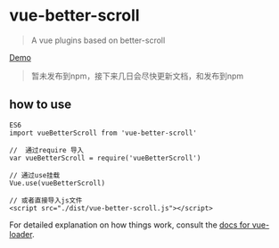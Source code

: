 # vue-better-scroll

> A vue plugins based on better-scroll

[Demo](https://huangjincq.github.io/vue-better-scroll/)

> 暂未发布到npm，接下来几日会尽快更新文档，和发布到npm

## how to use

```jvavascript
ES6
import vueBetterScroll from 'vue-better-scroll'

//  通过require 导入
var vueBetterScroll = require('vueBetterScroll')

// 通过use挂载
Vue.use(vueBetterScroll)

// 或者直接导入js文件
<script src="./dist/vue-better-scroll.js"></script>

```

For detailed explanation on how things work, consult the [docs for vue-loader](http://vuejs.github.io/vue-loader).
